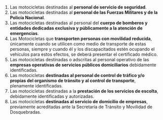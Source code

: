 1. Las motocicletas destinadas al **personal de servicio de seguridad**.
2. Las motocicletas destinadas al **personal de las Fuerzas Militares y de la Policía Nacional**.
3. Las motocicletas destinadas al personal del **cuerpo de bomberos y entidades dedicadas exclusiva y públicamente a la atención de emergencias**.
4. Las Motocicletas que **transporten personas con movilidad reducida**, únicamente cuando se utilicen como medio de transporte de estas personas, siempre y cuando él y los discapacitados estén ocupando el vehículos para estos efectos, se deberá presentar el certificado médico.
5. Las motocicletas destinadas o adscritas al personal operativo de las **empresas operativas de servicios públicos domiciliarios** debidamente identificadas.
6. Las motocicletas **destinadas al personal de control de tráfico y/o propias del organismo de tránsito y al control de transporte**, plenamente identificadas.
7. Las motocicletas destinadas a la **prestación de los servicios de escolta**, debidamente identificadas y autorizadas.
8. Las motocicletas **destinadas al servicio de domicilio de empresas**, previamente acreditadas ante la Secretaría de Tránsito y Movilidad de Dosquebradas.
